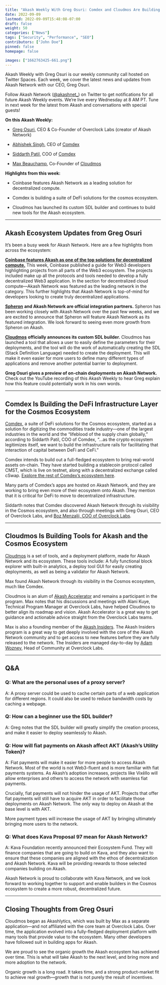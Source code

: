 ```yaml
---
title: "Akash Weekly With Greg Osuri: Comdex and Cloudmos Are Building the Future of Cosmos"
date: 2022-09-09
lastmod: 2022-09-09T15:48:08-07:00
draft: false
weight: 50
categories: ["News"]
tags: ["Security", "Performance", "SEO"]
contributors: ["John Doe"]
pinned: false
homepage: false

images: ["1662763425-661.png"]
---
```

Akash Weekly with Greg Osuri is our weekly community call hosted on Twitter Spaces. Each week, we cover the latest news and updates from Akash Network with our CEO, Greg Osuri.

Follow Akash Network ([@akashnet\_](https://twitter.com/akashnet_)) on Twitter to get notifications for all future Akash Weekly events. We’re live every Wednesday at 8 AM PT. Tune in next week for the latest from Akash and conversations with special guests!

**On this Akash Weekly:**

*   [Greg Osuri](https://twitter.com/gregosuri), CEO & Co-Founder of Overclock Labs (creator of Akash Network) 
    
*   [Abhishek Singh](https://twitter.com/empAbhishek), CEO of [Comdex](https://comdex.one/)
    
*   [Siddarth Patil](https://twitter.com/SidP95), COO of [Comdex](https://comdex.one/)
    
*   [Max Beauchamp](https://twitter.com/thereisnomax), Co-Founder of [Cloudmos](https://cloudmos.io)
    

**Highlights from this week:**

*   Coinbase features Akash Network as a leading solution for decentralized compute.
    
*   Comdex is building a suite of DeFi solutions for the cosmos ecosystem.
    
*   Cloudmos has launched its custom SDL builder and continues to build new tools for the Akash ecosystem.
    

* * *

Akash Ecosystem Updates from Greg Osuri
---------------------------------------

It’s been a busy week for Akash Network. Here are a few highlights from across the ecosystem:

[**Coinbase features Akash as one of the top solutions for decentralized compute.**](https://twitter.com/gregosuri/status/1565367900415729664?s=20&t=663NidiSuMYth4JJxwyrew) This week, Coinbase published a guide for Web3 developers highlighting projects from all parts of the Web3 ecosystem. The projects included make up all the protocols and tools needed to develop a fully decentralized Web3 application. In the section for decentralized cloud compute—Akash Network was featured as the leading network in the category. This further highlights that Akash Network is top-of-mind for developers looking to create truly decentralized applications.

[**Spheron**](https://spheron.network/) **and Akash Network are official integration partners.** Spheron has been working closely with Akash Network over the past few weeks, and we are excited to announce that Spheron will feature Akash Network as its featured integration. We look forward to seeing even more growth from Spheron on Akash.

[**Cloudmos**](https://cloudmos.io/) **officially announces its custom SDL builder.** Cloudmos has launched a tool that allows a user to easily define the parameters for their deployments, and the tool will do the work of automatically creating the SDL (Stack Definition Language) needed to create the deployment. This will make it even easier for more users to define many different types of applications and remove another potential barrier to deployment. 

**Greg Osuri gives a preview of on-chain deployments on Akash Network.** Check out the YouTube recording of this Akash Weekly to hear Greg explain how this feature could potentially work in his own words.

* * *

Comdex Is Building the DeFi Infrastructure Layer for the Cosmos Ecosystem
-------------------------------------------------------------------------

[Comdex](https://comdex.one/), a suite of DeFi solutions for the Cosmos ecosystem, started as a solution for digitizing the commodities trade industry—one of the largest industries in the world and the “lifeblood of the supply chain globally,” according to Siddarth Patil, COO of Comdex, “...as the crypto ecosystem legitimizes itself, we want to build the infrastructure rails for facilitating that interaction of capital between DeFi and CeFi.”

Comdex intends to build out a full-fledged ecosystem to bring real-world assets on-chain. They have started building a stablecoin protocol called CMST, which is live on testnet, along with a decentralized exchange called cSwap. [Explore the rest of Comdex’s ecosystem here](https://docs.comdex.one/comdex-ecosystem).

Many parts of Comdex’s apps are hosted on Akash Network, and they are working to bring even more of their ecosystem onto Akash. They mention that it is critical for DeFi to move to decentralized infrastructure.

Siddarth notes that Comdex discovered Akash Network through its visibility in the Cosmos ecosystem, and also through meetings with Greg Osuri, CEO of Overclock Labs, and [Boz Menzalji, COO of Overclock Labs](https://twitter.com/boz_menzalji).

* * *

Cloudmos Is Building Tools for Akash and the Cosmos Ecosystem
-------------------------------------------------------------

[Cloudmos](https://cloudmos.io/) is a set of tools, and a deployment platform, made for Akash Network and its ecosystem. These tools include: A fully functional block explorer with built-in analytics, a deploy tool GUI for easily creating deployments, as well as being a validator for Akash Network.

Max found Akash Network through its visibility in the Cosmos ecosystem, much like Comdex. 

Cloudmos is an alum of [Akash Accelerator](https://akash.network/akash-accelerator) and remains a participant in the program. Max notes that his discussions and meetings with Alani Kuye, Technical Program Manager at Overclock Labs, have helped Cloudmos to better align its roadmap and vision. Akash Accelerator is a great way to get guidance and actionable advice straight from the Overclock Labs teams.

Max is also a founding member of the [Akash Insiders](https://akash.network/community#insiders). The Akash Insiders program is a great way to get deeply involved with the core of the Akash Network community and to get access to new features before they are fully released to the network. The Insiders are managed day-to-day by [Adam Wozney](https://twitter.com/AdamDeanWozney), Head of Community at Overclock Labs.

* * *

Q&A
---

### Q: What are the personal uses of a proxy server?

A: A proxy server could be used to cache certain parts of a web application for different regions. It could also be used to reduce bandwidth costs by caching a webpage. 

### Q: How can a beginner use the SDL builder?

A: Greg notes that the SDL builder will greatly simplify the creation process, and make it easier to deploy seamlessly to Akash.

### Q: How will fiat payments on Akash affect AKT (Akash’s Utility Token)? 

A: Fiat payments will make it easier for more people to access Akash Network. Most of the world is not Web3-fluent and is more familiar with fiat payments systems. As Akash’s adoption increases, projects like Vixēllo will allow enterprises and others to access the network with seamless fiat payments.

Crucially, fiat payments will not hinder the usage of AKT. Projects that offer fiat payments will still have to acquire AKT in order to facilitate those deployments on Akash Network. The only way to deploy on Akash at the base level is with AKT. 

More payment types will increase the usage of AKT by bringing ultimately bringing more users to the network.

### Q: What does Kava Proposal 97 mean for Akash Network? 

A: Kava Foundation recently announced their Ecosystem Fund. They will finance companies that are going to build on Kava, and they also want to ensure that these companies are aligned with the ethos of decentralization and Akash Network. Kava will be providing rewards to those selected companies building on Akash. 

Akash Network is proud to collaborate with Kava Network, and we look forward to working together to support and enable builders in the Cosmos ecosystem to create a more robust, decentralized future.

* * *

Closing Thoughts from Greg Osuri
--------------------------------

Cloudmos began as Akashlytics, which was built by Max as a separate application—and not affiliated with the core team at Overclock Labs. Over time, the application evolved into a fully-fledged deployment platform with many tools that provide value to the ecosystem. Many other developers have followed suit in building apps for Akash.

We are proud to see the organic growth the Akash ecosystem has achieved over time. This is what will take Akash to the next level, and bring more and more adoption to the network.

Organic growth is a long road. It takes time, and a strong product-market fit to achieve real growth—growth that is not purely the result of incentives.